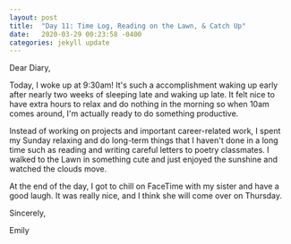 ```yaml
---
layout: post
title:  "Day 11: Time Log, Reading on the Lawn, & Catch Up"
date:   2020-03-29 00:23:58 -0400
categories: jekyll update
---
```


Dear Diary,

Today, I woke up at 9:30am! It's such a accomplishment waking up early after nearly two weeks of sleeping late and waking up late. It felt nice to have extra hours to relax and do nothing in the morning so when 10am comes around, I'm actually ready to do something productive.

Instead of working on projects and important career-related work, I spent my Sunday relaxing and do long-term things that I haven't done in a long time such as reading and writing careful letters to poetry classmates. I walked to the Lawn in something cute and just enjoyed the sunshine and watched the clouds move. 

At the end of the day, I got to chill on FaceTime with my sister and have a good laugh. It was really nice, and I think she will come over on Thursday. 

Sincerely,

Emily